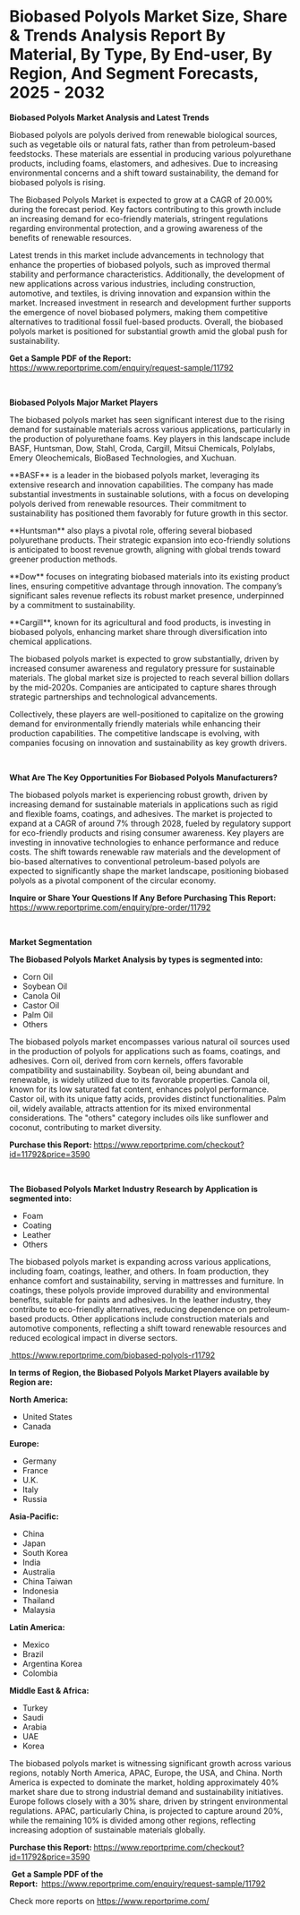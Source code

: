 <p><h1>Biobased Polyols Market Size, Share & Trends Analysis Report By Material, By Type, By End-user, By Region, And Segment Forecasts, 2025 - 2032</h1></p><p><strong>Biobased Polyols Market Analysis and Latest Trends</strong></p>
<p><p>Biobased polyols are polyols derived from renewable biological sources, such as vegetable oils or natural fats, rather than from petroleum-based feedstocks. These materials are essential in producing various polyurethane products, including foams, elastomers, and adhesives. Due to increasing environmental concerns and a shift toward sustainability, the demand for biobased polyols is rising.</p><p>The Biobased Polyols Market is expected to grow at a CAGR of 20.00% during the forecast period. Key factors contributing to this growth include an increasing demand for eco-friendly materials, stringent regulations regarding environmental protection, and a growing awareness of the benefits of renewable resources. </p><p>Latest trends in this market include advancements in technology that enhance the properties of biobased polyols, such as improved thermal stability and performance characteristics. Additionally, the development of new applications across various industries, including construction, automotive, and textiles, is driving innovation and expansion within the market. Increased investment in research and development further supports the emergence of novel biobased polymers, making them competitive alternatives to traditional fossil fuel-based products. Overall, the biobased polyols market is positioned for substantial growth amid the global push for sustainability.</p></p>
<p><strong>Get a Sample PDF of the Report:&nbsp;</strong> <a href="https://www.reportprime.com/enquiry/request-sample/11792?utm_campaign=3497&utm_medium=2&utm_source=Github&utm_content=ia&utm_term=17032025&utm_id=biobased-polyols">https://www.reportprime.com/enquiry/request-sample/11792</a></p>
<p>&nbsp;</p>
<p><strong>Biobased Polyols Major Market Players</strong></p>
<p><p>The biobased polyols market has seen significant interest due to the rising demand for sustainable materials across various applications, particularly in the production of polyurethane foams. Key players in this landscape include BASF, Huntsman, Dow, Stahl, Croda, Cargill, Mitsui Chemicals, Polylabs, Emery Oleochemicals, BioBased Technologies, and Xuchuan.</p><p>**BASF** is a leader in the biobased polyols market, leveraging its extensive research and innovation capabilities. The company has made substantial investments in sustainable solutions, with a focus on developing polyols derived from renewable resources. Their commitment to sustainability has positioned them favorably for future growth in this sector.</p><p>**Huntsman** also plays a pivotal role, offering several biobased polyurethane products. Their strategic expansion into eco-friendly solutions is anticipated to boost revenue growth, aligning with global trends toward greener production methods.</p><p>**Dow** focuses on integrating biobased materials into its existing product lines, ensuring competitive advantage through innovation. The company’s significant sales revenue reflects its robust market presence, underpinned by a commitment to sustainability.</p><p>**Cargill**, known for its agricultural and food products, is investing in biobased polyols, enhancing market share through diversification into chemical applications. </p><p>The biobased polyols market is expected to grow substantially, driven by increased consumer awareness and regulatory pressure for sustainable materials. The global market size is projected to reach several billion dollars by the mid-2020s. Companies are anticipated to capture shares through strategic partnerships and technological advancements.</p><p>Collectively, these players are well-positioned to capitalize on the growing demand for environmentally friendly materials while enhancing their production capabilities. The competitive landscape is evolving, with companies focusing on innovation and sustainability as key growth drivers.</p></p>
<p>&nbsp;</p>
<p><strong>What Are The Key Opportunities For Biobased Polyols Manufacturers?</strong></p>
<p><p>The biobased polyols market is experiencing robust growth, driven by increasing demand for sustainable materials in applications such as rigid and flexible foams, coatings, and adhesives. The market is projected to expand at a CAGR of around 7% through 2028, fueled by regulatory support for eco-friendly products and rising consumer awareness. Key players are investing in innovative technologies to enhance performance and reduce costs. The shift towards renewable raw materials and the development of bio-based alternatives to conventional petroleum-based polyols are expected to significantly shape the market landscape, positioning biobased polyols as a pivotal component of the circular economy.</p></p>
<p><strong>Inquire or Share Your Questions If Any Before Purchasing This Report:</strong> <a href="https://www.reportprime.com/enquiry/pre-order/11792?utm_campaign=3497&utm_medium=2&utm_source=Github&utm_content=ia&utm_term=17032025&utm_id=biobased-polyols">https://www.reportprime.com/enquiry/pre-order/11792</a></p>
<p>&nbsp;</p>
<p><strong>Market Segmentation</strong></p>
<p><strong>The Biobased Polyols Market Analysis by types is segmented into:</strong></p>
<p><ul><li>Corn Oil</li><li>Soybean Oil</li><li>Canola Oil</li><li>Castor Oil</li><li>Palm Oil</li><li>Others</li></ul></p>
<p><p>The biobased polyols market encompasses various natural oil sources used in the production of polyols for applications such as foams, coatings, and adhesives. Corn oil, derived from corn kernels, offers favorable compatibility and sustainability. Soybean oil, being abundant and renewable, is widely utilized due to its favorable properties. Canola oil, known for its low saturated fat content, enhances polyol performance. Castor oil, with its unique fatty acids, provides distinct functionalities. Palm oil, widely available, attracts attention for its mixed environmental considerations. The "others" category includes oils like sunflower and coconut, contributing to market diversity.</p></p>
<p><strong>Purchase this Report:&nbsp;</strong><a href="https://www.reportprime.com/checkout?id=11792&price=3590&utm_campaign=3497&utm_medium=2&utm_source=Github&utm_content=ia&utm_term=17032025&utm_id=biobased-polyols">https://www.reportprime.com/checkout?id=11792&price=3590</a></p>
<p>&nbsp;</p>
<p><strong>The Biobased Polyols Market Industry Research by Application is segmented into:</strong></p>
<p><ul><li>Foam</li><li>Coating</li><li>Leather</li><li>Others</li></ul></p>
<p><p>The biobased polyols market is expanding across various applications, including foam, coatings, leather, and others. In foam production, they enhance comfort and sustainability, serving in mattresses and furniture. In coatings, these polyols provide improved durability and environmental benefits, suitable for paints and adhesives. In the leather industry, they contribute to eco-friendly alternatives, reducing dependence on petroleum-based products. Other applications include construction materials and automotive components, reflecting a shift toward renewable resources and reduced ecological impact in diverse sectors.</p></p>
<p><a href="https://www.reportprime.com/biobased-polyols-r11792?utm_campaign=3497&utm_medium=2&utm_source=Github&utm_content=ia&utm_term=17032025&utm_id=biobased-polyols">&nbsp;https://www.reportprime.com/biobased-polyols-r11792</a></p>
<p><strong>In terms of Region, the Biobased Polyols Market Players available by Region are:</strong></p>
<p>
    <p> <strong> North America: </strong>
        <ul>
            <li>United States</li>
            <li>Canada</li>
        </ul>
        </p> 
    <p> <strong> Europe: </strong>
        <ul>
            <li>Germany</li>
            <li>France</li>
            <li>U.K.</li>
            <li>Italy</li>
            <li>Russia</li>
        </ul>
        </p> 
    <p> <strong> Asia-Pacific: </strong>
        <ul>
            <li>China</li>
            <li>Japan</li>
            <li>South Korea</li>
            <li>India</li>
            <li>Australia</li>
            <li>China Taiwan</li>
            <li>Indonesia</li>
            <li>Thailand</li>
            <li>Malaysia</li>
        </ul>
        </p> 
    <p> <strong> Latin America: </strong>
        <ul>
            <li>Mexico</li>
            <li>Brazil</li>
            <li>Argentina Korea</li>
            <li>Colombia</li>
        </ul>
        </p> 
    <p> <strong> Middle East & Africa: </strong>
        <ul>
            <li>Turkey</li>
            <li>Saudi</li>
            <li>Arabia</li>
            <li>UAE</li>
            <li>Korea</li>
        </ul>
    </p>
    </p>
<p><p>The biobased polyols market is witnessing significant growth across various regions, notably North America, APAC, Europe, the USA, and China. North America is expected to dominate the market, holding approximately 40% market share due to strong industrial demand and sustainability initiatives. Europe follows closely with a 30% share, driven by stringent environmental regulations. APAC, particularly China, is projected to capture around 20%, while the remaining 10% is divided among other regions, reflecting increasing adoption of sustainable materials globally.</p></p>
<p><strong>Purchase this Report: </strong><a href="https://www.reportprime.com/checkout?id=11792&price=3590&utm_campaign=3497&utm_medium=2&utm_source=Github&utm_content=ia&utm_term=17032025&utm_id=biobased-polyols">https://www.reportprime.com/checkout?id=11792&price=3590</a></p>
<p>&nbsp;<strong>Get a Sample PDF of the Report:&nbsp;&nbsp;</strong><a href="https://www.reportprime.com/enquiry/request-sample/11792?utm_campaign=3497&utm_medium=2&utm_source=Github&utm_content=ia&utm_term=17032025&utm_id=biobased-polyols">https://www.reportprime.com/enquiry/request-sample/11792</a></p>
<p><strong></strong></p>
<p>Check more reports on <a href="https://www.reportprime.com/?utm_campaign=3497&utm_medium=2&utm_source=Github&utm_content=ia&utm_term=17032025&utm_id=biobased-polyols">https://www.reportprime.com/</a></p>
